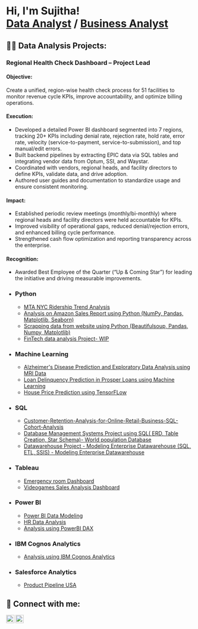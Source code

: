 <h1>Hi, I'm Sujitha! <br/><a href="https://github.com/Sujitha1912">Data Analyst</a> / <a href="https://www.linkedin.com/in/sujitha1912">Business Analyst</a>

<h2>👨‍💻 Data Analysis Projects:</h2>
<b> <h3>Regional Health Check Dashboard – Project Lead</b> </h3>

<b> <h4>Objective:</b> </h4>
Create a unified, region-wise health check process for 51 facilities to monitor revenue cycle KPIs, improve accountability, and optimize billing operations.

<b> <h4>Execution:</b> </h4>
- Developed a detailed Power BI dashboard segmented into 7 regions, tracking 20+ KPIs including denial rate, rejection rate, hold rate, error rate, velocity (service-to-payment, service-to-submission), and top manual/edit errors.
- Built backend pipelines by extracting EPIC data via SQL tables and integrating vendor data from Optum, SSI, and Waystar.
- Coordinated with vendors, regional heads, and facility directors to define KPIs, validate data, and drive adoption.
- Authored user guides and documentation to standardize usage and ensure consistent monitoring.

<b> <h4>Impact:</b> </h4>
- Established periodic review meetings (monthly/bi-monthly) where regional heads and facility directors were held accountable for KPIs.
- Improved visibility of operational gaps, reduced denial/rejection errors, and enhanced billing cycle performance.
- Strengthened cash flow optimization and reporting transparency across the enterprise.

<b> <h4>Recognition:</b> </h4> 
- Awarded Best Employee of the Quarter (“Up & Coming Star”) for leading the initiative and driving measurable improvements.


- <b> <h3> Python  </h3> </b>
  - [MTA NYC Ridership Trend Analysis](https://github.com/Sujitha1912/Ridership-trend-analysis)
  - [Analysis on Amazon Sales Report using Python (NumPy, Pandas, Matplotlib, Seaborn)](https://github.com/Sujitha1912/Data-Analysis-with-Python)
  - [Scrapping data from website using Python (Beautifulsoup, Pandas, Numpy, Matplotlib)](https://github.com/Sujitha1912/Scrapping-data-from-website-using-Python-pandas)
  - [FinTech data analysis Project- WIP ](https://github.com/Sujitha1912/Python-and-statistics-for-Financial-Analysis)
- <b> <h3> Machine Learning </h3> </b>
  - [Alzheimer's Disease Prediction and Exploratory Data Analysis using MRI Data](https://github.com/Sujitha1912/Alzheimer-s-Disease-EDA-and-Prediction-using-Machine-Learning-models/blob/main/README.md)
  - [Loan Delinquency Prediction in Prosper Loans using Machine Learning](https://github.com/Sujitha1912/Prosper_Loan_Data_Analysis)
  - [House Price Prediction using TensorFLow](https://github.com/Sujitha1912/TensorFlow/tree/main)
- <b> <h3> SQL </h3> </b>
  - [Customer-Retention-Analysis-for-Online-Retail-Business-SQL-Cohort-Analysis](https://github.com/Sujitha1912/Customer-Retention-Analysis-for-Online-Retail-Business---SQL-Cohort-Analysis-/tree/main)
  - [Database Management Systems Project using SQL( ERD, Table Creation, Star Schema)- World population Database](https://github.com/Sujitha1912/Database-Management-Systems)
  - [Datawarehouse Project - Modeling Enterprise Datawarehouse (SQL, ETL, SSIS) - Modeling Enterprise Datawarehouse](https://github.com/Sujitha1912/Data-Warehouse)
- <b> <h3> Tableau </h3> </b>
  - [Emergency room Dashboard](https://github.com/Sujitha1912/Tableau_Dashboard)
  - [Videogames Sales Analysis Dashboard](https://github.com/Sujitha1912/Videogames-Sales-Analysis-Dashboard)
- <b> <h3> Power BI </h3> </b>
  - [Power BI Data Modeling](https://github.com/Sujitha1912/power-bi-Data-Modeling) 
  - [HR Data Analysis](https://github.com/Sujitha1912/HR-Data-analytics-using-Power-BI)
  - [Analysis using PowerBI DAX](https://github.com/Sujitha1912/PowerBI-DAX-Operations)
- <b> <h3> IBM Cognos Analytics </h3> </b>
  - [Analysis using IBM Cognos Analytics](https://github.com/Sujitha1912/IBM-Cognos-Analytics)
- <b> <h3> Salesforce Analytics </h3> </b>
  - [Product Pipeline USA](https://github.com/Sujitha1912/Salesforce-Analytics-Product-Pipeline-USA-Dashboard) 
<h2> 🤳 Connect with me:</h2> 

<b> [<img align="left" alt="Sujitha Rathinasabapathy| LinkedIn" width="22px" src="https://cdn.jsdelivr.net/npm/simple-icons@v3/icons/linkedin.svg" />][linkedin] </b>
<b> [<img align="left" alt="Gmail" width="22px" src="https://fonts.gstatic.com/s/i/materialiconsoutlined/mail_outline/v10/24px.svg" />][gmail] </b>

[linkedin]:  https://www.linkedin.com/in/sujitha1912
[gmail]:  mailto:sujitha.rathinasabapathy@gmail.com
